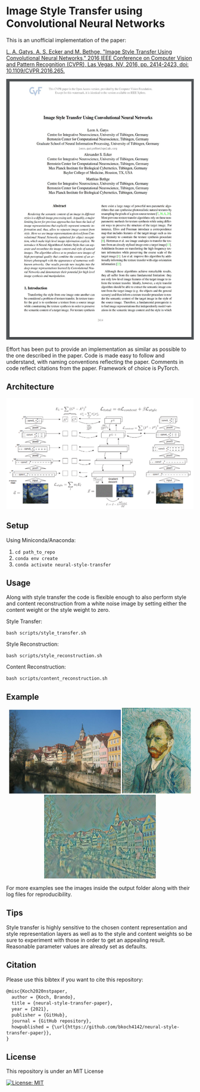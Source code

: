#  Image Style Transfer using Convolutional Neural Networks

This is an unofficial implementation of the paper:

[L. A. Gatys, A. S. Ecker and M. Bethge, "Image Style Transfer Using Convolutional Neural Networks," 2016 IEEE Conference on Computer Vision and Pattern Recognition (CVPR), Las Vegas, NV, 2016, pp. 2414-2423, doi: 10.1109/CVPR.2016.265.](https://www.cv-foundation.org/openaccess/content_cvpr_2016/papers/Gatys_Image_Style_Transfer_CVPR_2016_paper.pdf)

<a href=https://www.cv-foundation.org/openaccess/content_cvpr_2016/papers/Gatys_Image_Style_Transfer_CVPR_2016_paper.pdf>
  <p align="center">
    <img width="540" height="700" src="./other/paper.jpg">
  </p>
</a>



Effort has been put to provide an implementation as similar as possible to the one described in the paper.
Code is made easy to follow and understand, with naming conventions
reflecting the paper. Comments in code reflect citations from the paper. Framework of choice is PyTorch.

## Architecture

<p align="center">
<img src="other/graph.png" width=700>
</p>

## Setup 
Using Miniconda/Anaconda:
1. `cd path_to_repo`
2. `conda env create`
3. `conda activate neural-style-transfer`

## Usage
Along with style transfer the code is flexible enough to also perform style and content reconstruction
from a white noise image by setting either the content weight or the style weight to zero.


Style Transfer:
```
bash scripts/style_transfer.sh
```
Style Reconstruction:
```
bash scripts/style_reconstruction.sh
```
Content Reconstruction:
```
bash scripts/content_reconstruction.sh
```

## Example

<p align="center">
<img src="other/example_content.jpg" width=300>
<img src="other/example_style.jpg" width=185>
<img src="other/example_generated.jpg"width=300>
</p>

For more examples see the images inside the output folder along with their log files for reproducibility.

## Tips
Style transfer is highly sensitive to the chosen content representation and style representation layers
as well as to the style and content weights so be sure to experiment with those in order to get an appealing result. 
Reasonable parameter values are already set as defaults. 

## Citation
Please use this bibtex if you want to cite this repository:
```
@misc{Koch2020nstpaper,
  author = {Koch, Brando},
  title = {neural-style-transfer-paper},
  year = {2021},
  publisher = {GitHub},
  journal = {GitHub repository},
  howpublished = {\url{https://github.com/bkoch4142/neural-style-transfer-paper}},
}
```

## License
This repository is under an MIT License


[![License: MIT](https://img.shields.io/badge/License-MIT-yellow.svg)](https://github.com/bkoch4142/neural-style-transfer-paper/blob/master/LICENSE)
